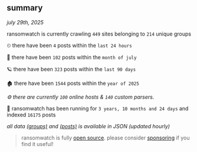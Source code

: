 
## summary
_july 29th, 2025_

ransomwatch is currently crawling `449` sites belonging to `214` unique groups

⏲ there have been `4` posts within the `last 24 hours`

🦈 there have been `102` posts within the `month of july`

🪐 there have been `323` posts within the `last 90 days`

🏚 there have been `1544` posts within the `year of 2025`

_⚙️ there are currently `100` online hosts & `140` custom parsers._

🦕 ransomwatch has been running for `3 years, 10 months and 24 days` and indexed `16175` posts

_all data  [(groups)](http://ransomwhat.telemetry.ltd/groups) and [(posts)](http://ransomwhat.telemetry.ltd/posts) is available in JSON (updated hourly)_

> ransomwatch is fully [open source](https://github.com/joshhighet/ransomwatch#ransomwatch--). please consider [sponsoring](https://github.com/sponsors/joshhighet) if you find it useful!
